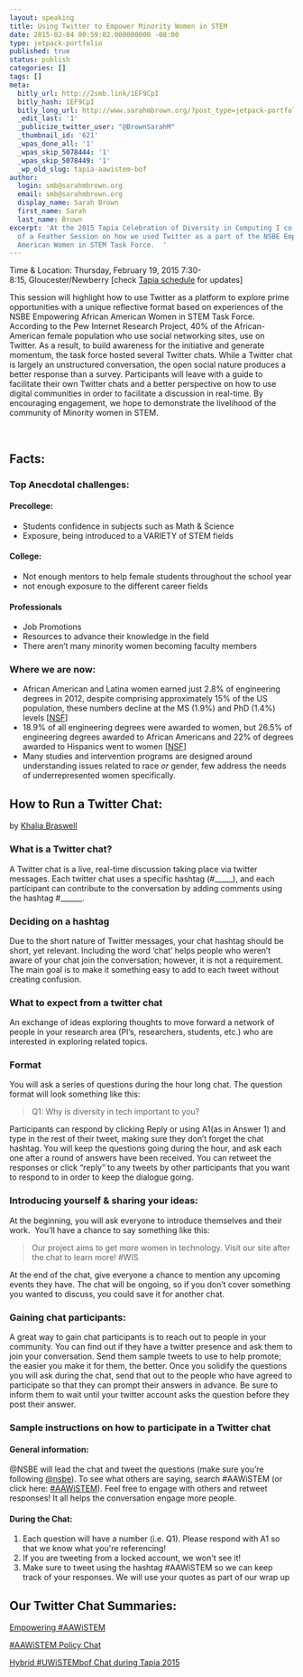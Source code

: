 ```yaml
---
layout: speaking
title: Using Twitter to Empower Minority Women in STEM
date: 2015-02-04 00:59:02.000000000 -08:00
type: jetpack-portfolio
published: true
status: publish
categories: []
tags: []
meta:
  bitly_url: http://2smb.link/1EF9CpI
  bitly_hash: 1EF9CpI
  bitly_long_url: http://www.sarahmbrown.org/?post_type=jetpack-portfolio&p=627
  _edit_last: '1'
  _publicize_twitter_user: "@BrownSarahM"
  _thumbnail_id: '621'
  _wpas_done_all: '1'
  _wpas_skip_5078444: '1'
  _wpas_skip_5078449: '1'
  _wp_old_slug: tapia-aawistem-bof
author:
  login: smb@sarahmbrown.org
  email: smb@sarahmbrown.org
  display_name: Sarah Brown
  first_name: Sarah
  last_name: Brown
excerpt: 'At the 2015 Tapia Celebration of Diversity in Computing I co-hosted a Birds
  of a Feather Session on how we used Twitter as a part of the NSBE Empowering African
  American Women in STEM Task Force.  '
---
```

<p>Time &amp; Location: Thursday, February 19, 2015 7:30-8:15, Gloucester/Newberry [check <a href="http://tapiaconference.org/schedule/thursday-february-19-2015/730pm-815pm/using-twitter-to-empower-minority-women-in-stem/">Tapia schedule</a> for updates]</p>
<p>This session will highlight how to use Twitter as a platform to explore prime opportunities with a unique reflective format based on experiences of the NSBE Empowering African American Women in STEM Task Force. According to the Pew Internet Research Project, 40% of the African-American female population who use social networking sites, use on Twitter. As a result, to build awareness for the initiative and generate momentum, the task force hosted several Twitter chats. While a Twitter chat is largely an unstructured conversation, the open social nature produces a better response than a survey. Participants will leave with a guide to facilitate their own Twitter chats and a better perspective on how to use digital communities in order to facilitate a discussion in real-time. By encouraging engagement, we hope to demonstrate the livelihood of the community of Minority women in STEM.</p>
<p>&nbsp;</p>
<h2>Facts:</h2>
<h3>Top Anecdotal challenges:</h3>
<h4>Precollege:</h4>
<ul>
<li>Students confidence in subjects such as Math &amp; Science</li>
<li>Exposure, being introduced to a VARIETY of STEM fields</li>
</ul>
<h4>College:</h4>
<ul>
<li>Not enough mentors to help female students throughout the school year</li>
<li>not enough exposure to the different career fields</li>
</ul>
<h4>Professionals</h4>
<ul>
<li>Job Promotions</li>
<li>Resources to advance their knowledge in the field</li>
<li>There aren’t many minority women becoming faculty members</li>
</ul>
<h3>Where we are now:</h3>
<ul>
<li>African American and Latina women earned just 2.8% of engineering degrees in 2012, despite comprising approximately 15% of the US population, these numbers decline at the MS (1.9%) and PhD (1.4%) levels [<a href="http://www.nsf.gov/statistics/wmpd/2013/pdf/nsf13304_digest.pdf">NSF</a>]</li>
<li>18.9% of all engineering degrees were awarded to women, but 26.5% of engineering degrees awarded to African Americans and 22% of degrees awarded to Hispanics went to women [<a href="http://www.nsf.gov/statistics/wmpd/2013/pdf/nsf13304_digest.pdf">NSF</a>]</li>
<li>Many studies and intervention programs are designed around understanding issues related to race <i>or</i> gender, few address the needs of underrepresented women specifically.</li>
</ul>
<h2>How to Run a Twitter Chat:</h2>
<p>by <a href="http://khaliabraswell.com/">Khalia Braswell</a></p>
<h3><b>What is a Twitter chat?</b></h3>
<p>A Twitter chat is a live, real-time discussion taking place via twitter messages. Each twitter chat uses a specific hashtag (#_____), and each participant can contribute to the conversation by adding comments using the hashtag #______.</p>
<h3><b>Deciding on a hashtag</b></h3>
<p>Due to the short nature of Twitter messages, your chat hashtag should be short, yet relevant. Including the word ‘chat’ helps people who weren’t aware of your chat join the conversation; however, it is not a requirement. The main goal is to make it something easy to add to each tweet without creating confusion.</p>
<h3><b>What to expect from a twitter chat</b></h3>
<p>An exchange of ideas exploring thoughts to move forward a network of people in your research area (PI’s, researchers, students, etc.) who are interested in exploring related topics.</p>
<h3><b>Format</b></h3>
<p>You will ask a series of questions during the hour long chat. The question format will look something like this:</p>
<blockquote><p>Q1: Why is diversity in tech important to you?</p></blockquote>
<p>Participants can respond by clicking Reply or using A1(as in Answer 1) and type in the rest of their tweet, making sure they don’t forget the chat hashtag. You will keep the questions going during the hour, and ask each one after a round of answers have been received. You can retweet the responses or click “reply” to any tweets by other participants that you want to respond to in order to keep the dialogue going.</p>
<h3><b>Introducing yourself &amp; sharing your ideas:</b></h3>
<p>At the beginning, you will ask everyone to introduce themselves and their work.  You’ll have a chance to say something like this:</p>
<blockquote><p>Our project aims to get more women in technology. Visit our site after the chat to learn more! #WIS</p></blockquote>
<p>At the end of the chat, give everyone a chance to mention any upcoming events they have. The chat will be ongoing, so if you don’t cover something you wanted to discuss, you could save it for another chat.</p>
<h3><b>Gaining chat participants:</b></h3>
<p>A great way to gain chat participants is to reach out to people in your community. You can find out if they have a twitter presence and ask them to join your conversation. Send them sample tweets to use to help promote; the easier you make it for them, the better. Once you solidify the questions you will ask during the chat, send that out to the people who have agreed to participate so that they can prompt their answers in advance. Be sure to inform them to wait until your twitter account asks the question before they post their answer.</p>
<h3><b>Sample instructions on how to participate in a Twitter chat</b></h3>
<h4><b>General information:</b></h4>
<p>@NSBE will lead the chat and tweet the questions (make sure you’re following <a href="https://twitter.com/nsbe">@nsbe</a>). To see what others are saying, search #AAWiSTEM (or click here: <a href="https://twitter.com/search?q=%23aawistem&amp;src=typd&amp;f=realtime">#AAWiSTEM</a>). Feel free to engage with others and retweet responses! It all helps the conversation engage more people.</p>
<h4><b>During the Chat:</b></h4>
<ol>
<li>Each question will have a number (i.e. Q1). Please respond with A1 so that we know what you're referencing!</li>
<li>If you are tweeting from a locked account, we won't see it!</li>
<li>Make sure to tweet using the hashtag #AAWiSTEM so we can keep track of your responses. We will use your quotes as part of our wrap up</li>
</ol>
<h2>Our Twitter Chat Summaries:</h2>
<p><a href="https://storify.com/NSBE/empowering-aawistem-twitter-chat">Empowering #AAWiSTEM</a></p>
<p><a href="https://storify.com/NSBE/empowering-aawistem-policy-chat">#AAWiSTEM Policy Chat</a></p>
<p><a href="https://storify.com/BrownSarahM/uwistembof" target="_blank">Hybrid #UWiSTEMbof Chat during Tapia 2015</a></p>

